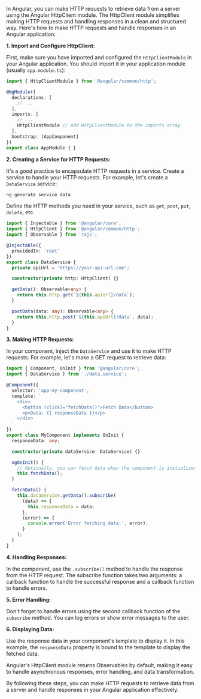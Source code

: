 In Angular, you can make HTTP requests to retrieve data from a server using the Angular HttpClient module. The HttpClient module simplifies making HTTP requests and handling responses in a clean and structured way. Here's how to make HTTP requests and handle responses in an Angular application:

**1. Import and Configure HttpClient:**

First, make sure you have imported and configured the `HttpClientModule` in your Angular application. You should import it in your application module (usually `app.module.ts`):

```typescript
import { HttpClientModule } from '@angular/common/http';

@NgModule({
  declarations: [
    // ...
  ],
  imports: [
    // ...
    HttpClientModule // Add HttpClientModule to the imports array
  ],
  bootstrap: [AppComponent]
})
export class AppModule { }
```

**2. Creating a Service for HTTP Requests:**

It's a good practice to encapsulate HTTP requests in a service. Create a service to handle your HTTP requests. For example, let's create a `DataService` service:

```bash
ng generate service data
```

Define the HTTP methods you need in your service, such as `get`, `post`, `put`, `delete`, etc.

```typescript
import { Injectable } from '@angular/core';
import { HttpClient } from '@angular/common/http';
import { Observable } from 'rxjs';

@Injectable({
  providedIn: 'root'
})
export class DataService {
  private apiUrl = 'https://your-api-url.com';

  constructor(private http: HttpClient) {}

  getData(): Observable<any> {
    return this.http.get(`${this.apiUrl}/data`);
  }

  postData(data: any): Observable<any> {
    return this.http.post(`${this.apiUrl}/data`, data);
  }
}
```

**3. Making HTTP Requests:**

In your component, inject the `DataService` and use it to make HTTP requests. For example, let's make a GET request to retrieve data:

```typescript
import { Component, OnInit } from '@angular/core';
import { DataService } from './data.service';

@Component({
  selector: 'app-my-component',
  template: `
    <div>
      <button (click)="fetchData()">Fetch Data</button>
      <p>Data: {{ responseData }}</p>
    </div>
  `
})
export class MyComponent implements OnInit {
  responseData: any;

  constructor(private dataService: DataService) {}

  ngOnInit() {
    // Optionally, you can fetch data when the component is initialized
    this.fetchData();
  }

  fetchData() {
    this.dataService.getData().subscribe(
      (data) => {
        this.responseData = data;
      },
      (error) => {
        console.error('Error fetching data:', error);
      }
    );
  }
}
```

**4. Handling Responses:**

In the component, use the `.subscribe()` method to handle the response from the HTTP request. The subscribe function takes two arguments: a callback function to handle the successful response and a callback function to handle errors.

**5. Error Handling:**

Don't forget to handle errors using the second callback function of the `subscribe` method. You can log errors or show error messages to the user.

**6. Displaying Data:**

Use the response data in your component's template to display it. In this example, the `responseData` property is bound to the template to display the fetched data.

Angular's HttpClient module returns Observables by default, making it easy to handle asynchronous responses, error handling, and data transformation.

By following these steps, you can make HTTP requests to retrieve data from a server and handle responses in your Angular application effectively.